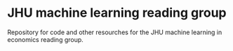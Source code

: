 # JHU machine learning reading group

Repository for code and other resourches for the JHU machine learning in economics reading group.
